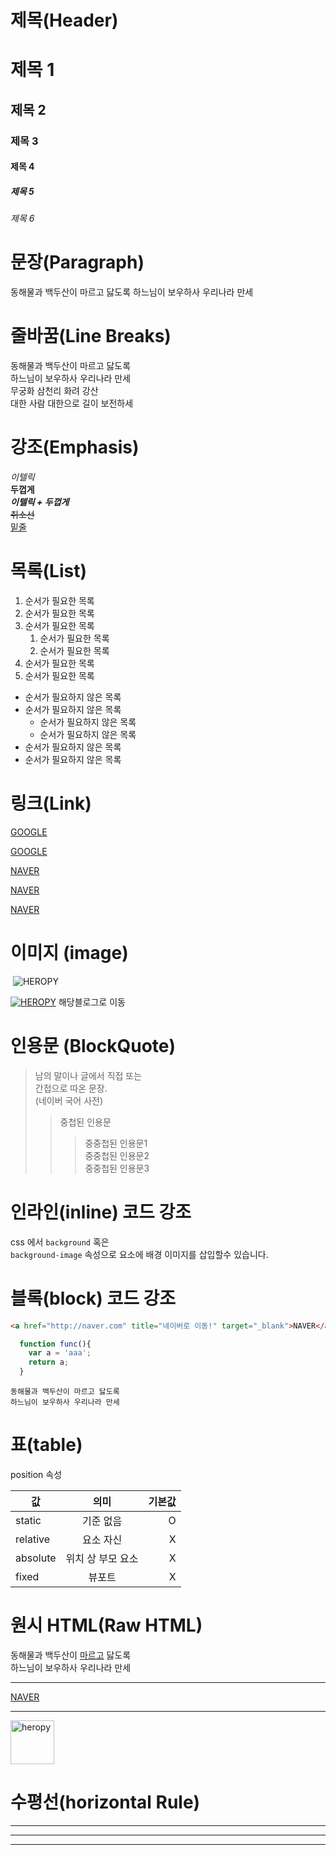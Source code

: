 # 제목(Header)

# 제목 1
## 제목 2
### 제목 3
#### 제목 4
##### 제목 5
###### 제목 6

  

# 문장(Paragraph)
동해물과 백두산이 마르고 닳도록 
하느님이 보우하사 우리나라 만세


# 줄바꿈(Line Breaks)
동해물과 백두산이 마르고 닳도록  
하느님이 보우하사 우리나라 만세  
무궁화 삼천리 화려 강산<br/>
대한 사람 대한으로 길이 보전하세

# 강조(Emphasis)


_이텔릭_  
**두껍게**  
**_이텔릭 + 두껍게_**    
~~취소선~~  
<u>밑줄</u>

# 목록(List)

1. 순서가 필요한 목록
1. 순서가 필요한 목록
1. 순서가 필요한 목록
    1. 순서가 필요한 목록
    1. 순서가 필요한 목록
1. 순서가 필요한 목록
1. 순서가 필요한 목록

- 순서가 필요하지 않은 목록
- 순서가 필요하지 않은 목록
  - 순서가 필요하지 않은 목록
  - 순서가 필요하지 않은 목록
- 순서가 필요하지 않은 목록
- 순서가 필요하지 않은 목록


# 링크(Link)
<a href="http://google.com">GOOGLE</a>

[GOOGLE](http://google.com)

<a href="http://naver.com" title="네이버로 이동!">NAVER</a>

[NAVER](http://naver.com "네이버로 이동!")

<a href="http://naver.com" title="네이버로 이동!" target="_blank">NAVER</a>

# 이미지 (image)
![]()
![HEROPY](https://heropy.blog/css/images/logo.png)

[![HEROPY](https://heropy.blog/css/images/logo.png)](https://heropy.blog/) 해당블로그로 이동

# 인용문 (BlockQuote) 
>남의 말이나 글에서 직접 또는  
간접으로 따온 문장.  
>(네이버 국어 사전)
>> 중첩된 인용문
>>> 중중첩된 인용문1  
>>> 중중첩된 인용문2  
>>> 중중첩된 인용문3

# 인라인(inline) 코드 강조
css 에서 `background` 혹은  
`background-image` 속성으로 요소에 배경
이미지를 삽입할수 있습니다.

# 블록(block) 코드 강조
```html
<a href="http://naver.com" title="네이버로 이동!" target="_blank">NAVER</a>
```
```javascript
  function func(){
    var a = 'aaa';
    return a;
  }
```
```plaintext
동해물과 백두산이 마르고 닳도록
하느님이 보우하사 우리나라 만세
```

# 표(table)

position 속성

값 | 의미 | 기본값  
--|:--:|--:
static | 기준 없음 | O
relative | 요소 자신 | X  
absolute | 위치 상 부모 요소 | X  
fixed | 뷰포트 | X

# 원시 HTML(Raw HTML)

동해물과  백두산이 <span style="text-decoration: underline;">마르고</span> 닳도록<br/>
하느님이 보우하사 우리나라 만세  

---

<a href="http://naver.com" 
title="네이버로 이동!" target="_blank">NAVER</a>

---

<img width="70" src="https://heropy.blog/css/images/logo.png" alt="heropy" />


# 수평선(horizontal Rule)
---

***

___